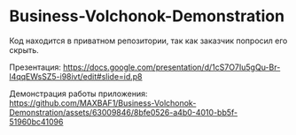 # Business-Volchonok-Demonstration
Код находится в приватном репозитории, так как заказчик попросил его скрыть.

Презентация: https://docs.google.com/presentation/d/1cS7O7Iu5gQu-Br-l4qqEWsSZ5-i98ivt/edit#slide=id.p8

Демонстрация работы приложения:
https://github.com/MAXBAF1/Business-Volchonok-Demonstration/assets/63009846/8bfe0526-a4b0-4010-bb5f-51960bc41096

